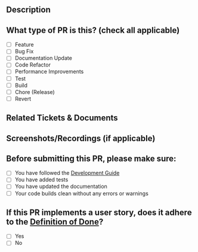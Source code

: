 ## Description

<!-- Please do not leave this blank. This PR [adds/removes/fixes/replaces] the [feature/bug/etc]. -->

## What type of PR is this? (check all applicable)

- [ ] Feature
- [ ] Bug Fix
- [ ] Documentation Update
- [ ] Code Refactor
- [ ] Performance Improvements
- [ ] Test
- [ ] Build
- [ ] Chore (Release)
- [ ] Revert

## Related Tickets & Documents

<!-- Please use this format to link issue numbers: Closes #123
More information at the following URL:
https://docs.github.com/en/free-pro-team@latest/github/managing-your-work-on-github/linking-a-pull-request-to-an-issue#linking-a-pull-request-to-an-issue-using-a-keyword -->

## Screenshots/Recordings (if applicable)

## Before submitting this PR, please make sure:
- [ ] You have followed the [Development Guide](https://github.com/FEUP-MEIC-DS-2023-1MEIC07/ThingzLinker/blob/main/docs/development.md#development-guide)
- [ ] You have added tests
- [ ] You have updated the documentation
- [ ] Your code builds clean without any errors or warnings

## If this PR implements a user story, does it adhere to the [Definition of Done](https://github.com/FEUP-MEIC-DS-2023-1MEIC07/ThingzLinker/blob/main/docs/development.md#definition-of-done)?
- [ ] Yes
- [ ] No
